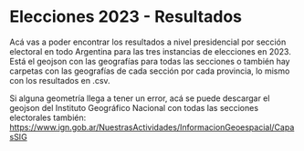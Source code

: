 # Elecciones 2023 - Resultados 
Acá vas a poder encontrar los resultados a nivel presidencial por sección electoral en todo Argentina para las tres instancias de elecciones en 2023. Está el geojson con las geografías para todas las secciones o también hay carpetas con las geografías de cada sección por cada provincia, lo mismo con los resultados en .csv.

Si alguna geometría llega a tener un error, acá se puede descargar el geojson del Instituto Geográfico Nacional con todas las secciones electorales también: https://www.ign.gob.ar/NuestrasActividades/InformacionGeoespacial/CapasSIG
